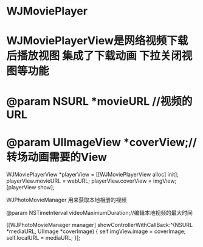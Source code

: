 # WJMoviePlayer

# WJMoviePlayerView是网络视频下载后播放视图 集成了下载动画 下拉关闭视图等功能
# @param NSURL *movieURL  //视频的URL
# @param UIImageView *coverView;//转场动画需要的View

WJMoviePlayerView *playerView = [[WJMoviePlayerView alloc] init];
playerView.movieURL = webURL;
playerView.coverView = imgView;
[playerView show];




WJPhotoMovieManager 用来获取本地相册的视频

@param NSTimeInterval videoMaximumDuration;//编辑本地视频的最大时间

[[WJPhotoMovieManager manager] showControllerWithCallBack:^(NSURL *mediaURL, UIImage *coverImage) {
self.imgView.image = coverImage;
self.localURL = mediaURL;
}];
